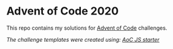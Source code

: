 # Advent of Code 2020

This repo contains my solutions for [Advent of Code](https://adventofcode.com/2020) challenges.
  
_The challenge templates were created using: [AoC JS starter](https://github.com/caderek/aoc-starter-js)_
